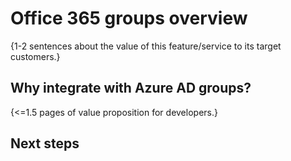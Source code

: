 # Office 365 groups overview

{1-2 sentences about the value of this feature/service to its target customers.} 

## Why integrate with Azure AD groups?

{<=1.5 pages of value proposition for developers.}

## Next steps